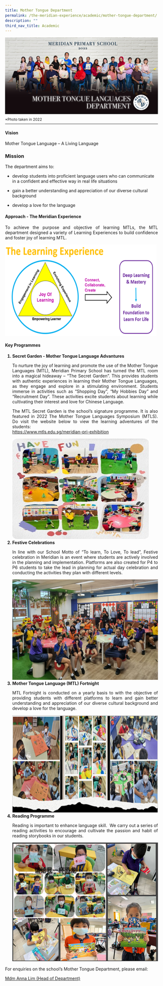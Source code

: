 ```yaml
---
title: Mother Tongue Department
permalink: /the-meridian-experience/academic/mother-tongue-department/
description: ""
third_nav_title: Academic
---
```

![](/images/Our%20Staff/2022%20Dept%20Photo/MOTHER%20TONGUE%20LANGUAGES.jpg)
<p style="line-height:0.1em; font-size: 12px;">*Photo taken in 2022</p>
<hr>

#### Vision
<p>Mother Tongue Language – A Living Language</p>

### Mission
The department aims to:  

*   develop students into proficient language users who can communicate in a confident and effective way in real life situations  
    
*   gain a better understanding and appreciation of our diverse cultural background  
    
*   develop a love for the language

#### Approach - The Meridian Experience

<p align = "justify">To achieve the purpose and objective of learning MTLs, the MTL department designed a variety of Learning Experiences to build confidence and foster joy of learning MTL.</p>

<img src="/images/The%20Meridian%20Experience/Mother%20Tongue%20Dept/2023/MTL1.png" style="width:500px;height:300px;float:center">


#### Key Programmes
 <ol>
<b><li>Secret Garden - Mother Tongue Language Advantures</li></b>
		<p align = "justify">To nurture the joy of learning and promote the use of the Mother Tongue Languages (MTL), Meridian Primary School has turned the MTL room into a magical hideaway – “The Secret Garden”. This provides students with authentic experiences in learning their Mother Tongue Languages, as they engage and explore in a stimulating environment. Students immerse in activities such as “Shopping Day”, “My Hobbies Day” and “Recruitment Day”. These activities excite students about learning while cultivating their interest and love for Chinese Language.</p>
	<p align = "justify">The MTL Secret Garden is the school’s signature programme. It is also featured in 2022 The Mother Tongue Languages Symposium (MTLS). Do visit the website below to view the learning adventures of the students:<br><a href = "https://www.mtls.edu.sg/meridian-pri-exhibition">https://www.mtls.edu.sg/meridian-pri-exhibition</a></p>
	<img src="/images/The%20Meridian%20Experience/Mother%20Tongue%20Dept/2023/MTL2.jpg" style="width:450px;height:330px;float:center"><br>
	<b><li> Festive Celebrations</li></b>
		<p align = "justify"> In line with our School Motto of “To learn, To Love, To lead”, Festive celebration in Meridian is an event where students are actively involved in the planning and implementation. Platforms are also created for P4 to P6 students to take the lead in planning for actual day celebration and conducting the activities they plan with different levels.</p>
	<img src="/images/The%20Meridian%20Experience/Mother%20Tongue%20Dept/2023/MTL3.png" style="width:550px;height:330px;float:center"><br>
	<b><li> Mother Tongue Language (MTL) Fortnight</li></b>
		<p align = "justify">MTL Fortnight is conducted on a yearly basis to with the objective of providing students with different platforms to learn and gain better understanding and appreciation of our diverse cultural background and develop a love for the language.</p>
	<img src="/images/The%20Meridian%20Experience/Mother%20Tongue%20Dept/2023/MTL4.png" style="width:650px;height:320px;float:center"><br>
	<b><li>Reading Programme</li></b>
	<p align = "justify">Reading is important to enhance language skill.  We carry out a series of reading activities to encourage and cultivate the passion and habit of reading storybooks in our students.</p>
	<img src="/images/The%20Meridian%20Experience/Mother%20Tongue%20Dept/2023/MTL5.png" style="width:550px;height:390px;float:center"><br>
</ol>

<p>For enquiries on the school’s Mother Tongue Department, please email:</p>
<a href="mailto:anna_lim_lin_lin@moe.edu.sg">Mdm Anna Lim (Head of Department)</a>